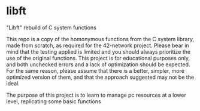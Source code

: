# libft
"Libft" rebuild of C system functions

This repo is a copy of the homonymous functions from the C system library, made from scratch, as required for the 42-network project.
Please bear in mind that the testing applied is limited and you should always prioritize the use of the original functions.
This project is for educational purposes only, and both unchecked errors and a lack of optimization should be expected.
For the same reason, please assume that there is a better, simpler, more optimized version of them, and that the approach suggested may not be the ideal.

The purpose of this project is to learn to manage pc resources at a lower level, replicating some basic functions 
